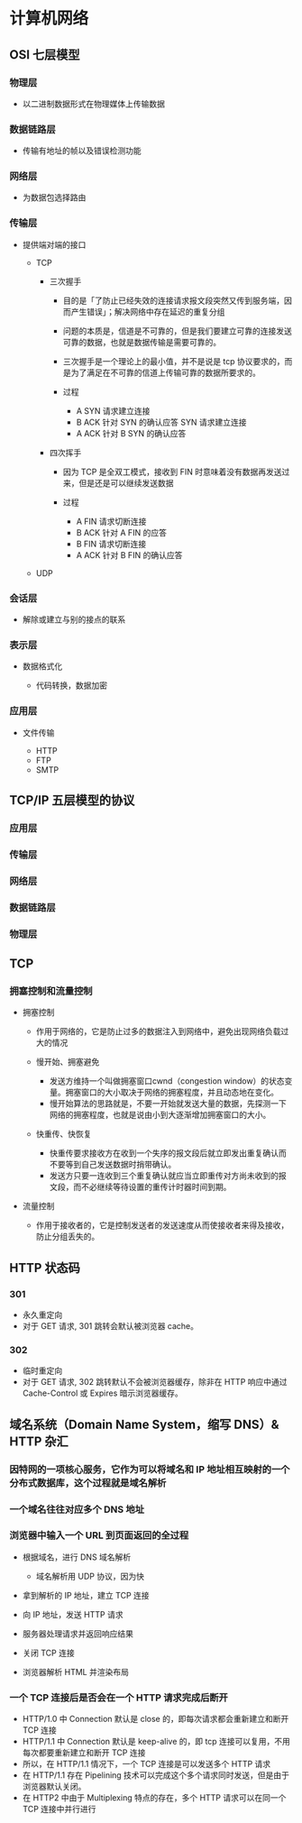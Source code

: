 # 计算机网络

## OSI 七层模型

### 物理层

- 以二进制数据形式在物理媒体上传输数据

### 数据链路层

- 传输有地址的帧以及错误检测功能

### 网络层 

- 为数据包选择路由

### 传输层

- 提供端对端的接口

	- TCP

		- 三次握手

			- 目的是「了防止已经失效的连接请求报文段突然又传到服务端，因而产生错误」；解决网络中存在延迟的重复分组
			- 问题的本质是，信道是不可靠的，但是我们要建立可靠的连接发送可靠的数据，也就是数据传输是需要可靠的。
			- 三次握手是一个理论上的最小值，并不是说是 tcp 协议要求的，而是为了满足在不可靠的信道上传输可靠的数据所要求的。
			- 过程

				- A SYN 请求建立连接
				- B ACK 针对 SYN 的确认应答
SYN 请求建立连接
				- A ACK 针对 B SYN 的确认应答

		- 四次挥手

			- 因为 TCP 是全双工模式，接收到 FIN 时意味着没有数据再发送过来，但是还是可以继续发送数据
			- 过程

				- A FIN 请求切断连接
				- B ACK 针对 A FIN 的应答
				- B FIN 请求切断连接
				- A ACK 针对 B FIN 的确认应答

	- UDP

### 会话层

- 解除或建立与别的接点的联系

### 表示层

- 数据格式化

	- 代码转换，数据加密 

### 应用层

- 文件传输

	- HTTP
	- FTP
	- SMTP

## TCP/IP 五层模型的协议

### 应用层

### 传输层

### 网络层

### 数据链路层

### 物理层

## TCP

### 拥塞控制和流量控制

- 拥塞控制

	- 作用于网络的，它是防止过多的数据注入到网络中，避免出现网络负载过大的情况
	- 慢开始、拥塞避免

		- 发送方维持一个叫做拥塞窗口cwnd（congestion window）的状态变量。拥塞窗口的大小取决于网络的拥塞程度，并且动态地在变化。
		- 慢开始算法的思路就是，不要一开始就发送大量的数据，先探测一下网络的拥塞程度，也就是说由小到大逐渐增加拥塞窗口的大小。

	- 快重传、快恢复

		- 快重传要求接收方在收到一个失序的报文段后就立即发出重复确认而不要等到自己发送数据时捎带确认。
		- 发送方只要一连收到三个重复确认就应当立即重传对方尚未收到的报文段，而不必继续等待设置的重传计时器时间到期。

- 流量控制

	- 作用于接收者的，它是控制发送者的发送速度从而使接收者来得及接收，防止分组丢失的。

## HTTP 状态码

### 301

- 永久重定向
-  对于 GET 请求, 301 跳转会默认被浏览器 cache。

### 302

- 临时重定向
- 对于 GET 请求, 302 跳转默认不会被浏览器缓存，除非在 HTTP 响应中通过 Cache-Control 或 Expires 暗示浏览器缓存。

## 域名系统（Domain Name System，缩写 DNS）& HTTP 杂汇

### 因特网的一项核心服务，它作为可以将域名和 IP 地址相互映射的一个分布式数据库，这个过程就是域名解析

### 一个域名往往对应多个 DNS 地址

### 浏览器中输入一个 URL 到页面返回的全过程

- 根据域名，进行 DNS 域名解析

	- 域名解析用 UDP 协议，因为快

- 拿到解析的 IP 地址，建立 TCP 连接
- 向 IP 地址，发送 HTTP 请求
- 服务器处理请求并返回响应结果
- 关闭 TCP 连接
- 浏览器解析 HTML 并渲染布局

### 一个 TCP 连接后是否会在一个 HTTP 请求完成后断开

- HTTP/1.0 中 Connection 默认是 close 的，即每次请求都会重新建立和断开 TCP 连接
- HTTP/1.1 中 Connection 默认是 keep-alive 的，即 tcp 连接可以复用，不用每次都要重新建立和断开 TCP 连接
- 所以，在 HTTP/1.1 情况下，一个 TCP 连接是可以发送多个 HTTP 请求
- 在 HTTP/1.1 存在  Pipelining 技术可以完成这个多个请求同时发送，但是由于浏览器默认关闭。
- 在 HTTP2 中由于 Multiplexing 特点的存在，多个 HTTP 请求可以在同一个 TCP 连接中并行进行


